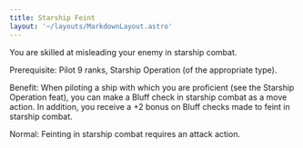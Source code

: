 ```yaml
---
title: Starship Feint
layout: '~/layouts/MarkdownLayout.astro'
---
```

You are skilled at misleading your enemy in starship combat.

Prerequisite: Pilot 9 ranks, Starship Operation (of the appropriate type).

Benefit: When piloting a ship with which you are proficient (see the Starship
Operation feat), you can make a Bluff check in starship combat as a move
action. In addition, you receive a +2 bonus on Bluff checks made to feint in
starship combat.

Normal: Feinting in starship combat requires an attack action.

